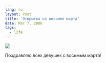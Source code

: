```yaml
---
lang: ru
layout: Post
title: 'Открытка на восьмое марта'
date: Mar 7, 2006
tags:
  - life
---
```


![](http://wow.sapegin.me/1H1q2A1b2b3e/MG-1997.jpg)

Поздравляю всех девушек с восьмым марта!
